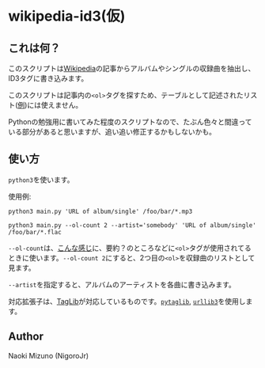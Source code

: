 # wikipedia-id3(仮)

## これは何？
このスクリプトは[Wikipedia](http://ja.wikipedia.org)の記事からアルバムやシングルの収録曲を抽出し、ID3タグに書き込みます。

このスクリプトは記事内の`<ol>`タグを探すため、テーブルとして記述されたリスト([例](http://ja.wikipedia.org/wiki/Birth_%28%E5%96%9C%E5%A4%9A%E6%9D%91%E8%8B%B1%E6%A2%A8%E3%81%AE%E6%9B%B2%29))には使えません。

Pythonの勉強用に書いてみた程度のスクリプトなので、たぶん色々と間違っている部分があると思いますが、追い追い修正するかもしないかも。

## 使い方
`python3`を使います。

使用例:

    python3 main.py 'URL of album/single' /foo/bar/*.mp3

    python3 main.py --ol-count 2 --artist='somebody' 'URL of album/single' /foo/bar/*.flac

`--ol-count`は、[こんな感じ](http://ja.wikipedia.org/wiki/Extra_terrestrial_Biological_Entities)に、要約？のところなどに`<ol>`タグが使用されてるときに使います。`--ol-count 2`にすると、2つ目の`<ol>`を収録曲のリストとして見ます。

`--artist`を指定すると、アルバムのアーティストを各曲に書き込みます。

対応拡張子は、[TagLib](http://taglib.github.io/)が対応しているものです。[`pytaglib`](https://github.com/supermihi/pytaglib),
[`urllib3`](https://github.com/shazow/urllib3)を使用します。

## Author
Naoki Mizuno (NigoroJr)
